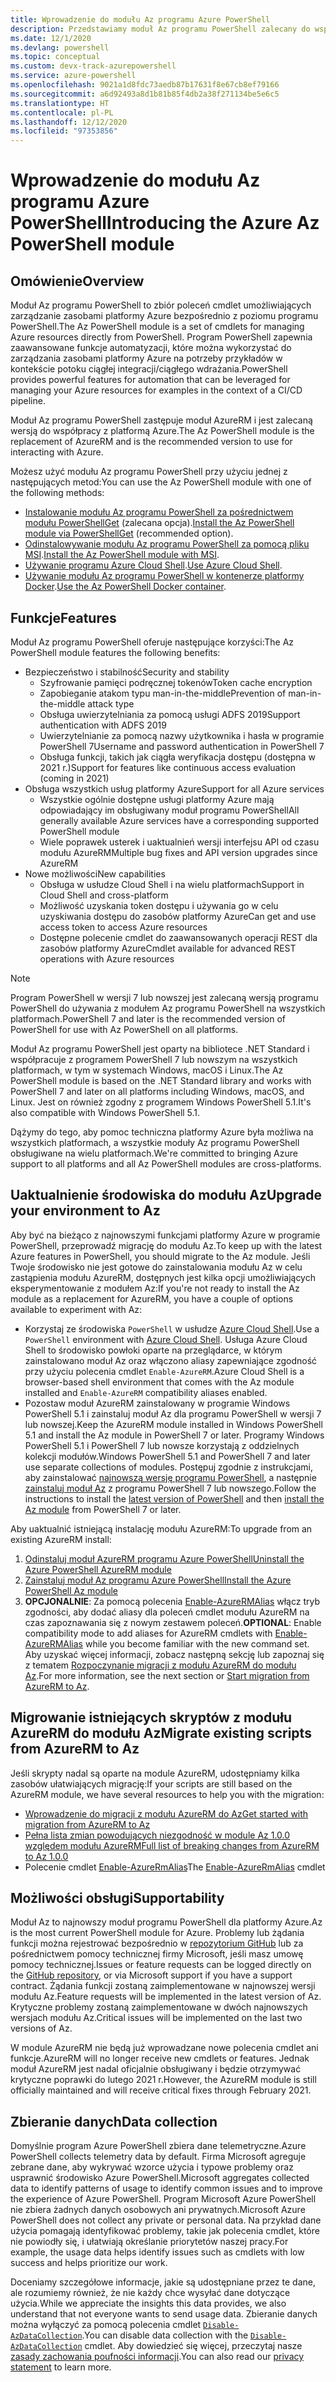 ```yaml
---
title: Wprowadzenie do modułu Az programu Azure PowerShell
description: Przedstawiamy moduł Az programu PowerShell zalecany do współpracy z platformą Azure i zastąpienia modułu AzureRM programu PowerShell.
ms.date: 12/1/2020
ms.devlang: powershell
ms.topic: conceptual
ms.custom: devx-track-azurepowershell
ms.service: azure-powershell
ms.openlocfilehash: 9021a1d8fdc73aedb87b17631f8e67cb8ef79166
ms.sourcegitcommit: a6d92493a8d1b81b85f4db2a38f271134be5e6c5
ms.translationtype: HT
ms.contentlocale: pl-PL
ms.lasthandoff: 12/12/2020
ms.locfileid: "97353856"
---
```

# <a name="introducing-the-azure-az-powershell-module"></a><span data-ttu-id="a05a6-103">Wprowadzenie do modułu Az programu Azure PowerShell</span><span class="sxs-lookup"><span data-stu-id="a05a6-103">Introducing the Azure Az PowerShell module</span></span>

## <a name="overview"></a><span data-ttu-id="a05a6-104">Omówienie</span><span class="sxs-lookup"><span data-stu-id="a05a6-104">Overview</span></span>

<span data-ttu-id="a05a6-105">Moduł Az programu PowerShell to zbiór poleceń cmdlet umożliwiających zarządzanie zasobami platformy Azure bezpośrednio z poziomu programu PowerShell.</span><span class="sxs-lookup"><span data-stu-id="a05a6-105">The Az PowerShell module is a set of cmdlets for managing Azure resources directly from PowerShell.</span></span> <span data-ttu-id="a05a6-106">Program PowerShell zapewnia zaawansowane funkcje automatyzacji, które można wykorzystać do zarządzania zasobami platformy Azure na potrzeby przykładów w kontekście potoku ciągłej integracji/ciągłego wdrażania.</span><span class="sxs-lookup"><span data-stu-id="a05a6-106">PowerShell provides powerful features for automation that can be leveraged for managing your Azure resources for examples in the context of a CI/CD pipeline.</span></span>

<span data-ttu-id="a05a6-107">Moduł Az programu PowerShell zastępuje moduł AzureRM i jest zalecaną wersją do współpracy z platformą Azure.</span><span class="sxs-lookup"><span data-stu-id="a05a6-107">The Az PowerShell module is the replacement of AzureRM and is the recommended version to use for interacting with Azure.</span></span>

<span data-ttu-id="a05a6-108">Możesz użyć modułu Az programu PowerShell przy użyciu jednej z następujących metod:</span><span class="sxs-lookup"><span data-stu-id="a05a6-108">You can use the Az PowerShell module with one of the following methods:</span></span>

* <span data-ttu-id="a05a6-109">[Instalowanie modułu Az programu PowerShell za pośrednictwem modułu PowerShellGet](install-az-ps.md) (zalecana opcja).</span><span class="sxs-lookup"><span data-stu-id="a05a6-109">[Install the Az PowerShell module via PowerShellGet](install-az-ps.md) (recommended option).</span></span>
* <span data-ttu-id="a05a6-110">[Odinstalowywanie modułu Az programu PowerShell za pomocą pliku MSI](install-az-ps-msi.md).</span><span class="sxs-lookup"><span data-stu-id="a05a6-110">[Install the Az PowerShell module with MSI](install-az-ps-msi.md).</span></span>
* <span data-ttu-id="a05a6-111">[Używanie programu Azure Cloud Shell](/azure/cloud-shell/overview).</span><span class="sxs-lookup"><span data-stu-id="a05a6-111">[Use Azure Cloud Shell](/azure/cloud-shell/overview).</span></span>
* <span data-ttu-id="a05a6-112">[Używanie modułu Az programu PowerShell w kontenerze platformy Docker](azureps-in-docker.md).</span><span class="sxs-lookup"><span data-stu-id="a05a6-112">[Use the Az PowerShell Docker container](azureps-in-docker.md).</span></span>

## <a name="features"></a><span data-ttu-id="a05a6-113">Funkcje</span><span class="sxs-lookup"><span data-stu-id="a05a6-113">Features</span></span>

<span data-ttu-id="a05a6-114">Moduł Az programu PowerShell oferuje następujące korzyści:</span><span class="sxs-lookup"><span data-stu-id="a05a6-114">The Az PowerShell module features the following benefits:</span></span>

* <span data-ttu-id="a05a6-115">Bezpieczeństwo i stabilność</span><span class="sxs-lookup"><span data-stu-id="a05a6-115">Security and stability</span></span>
  * <span data-ttu-id="a05a6-116">Szyfrowanie pamięci podręcznej tokenów</span><span class="sxs-lookup"><span data-stu-id="a05a6-116">Token cache encryption</span></span>
  * <span data-ttu-id="a05a6-117">Zapobieganie atakom typu man-in-the-middle</span><span class="sxs-lookup"><span data-stu-id="a05a6-117">Prevention of man-in-the-middle attack type</span></span>
  * <span data-ttu-id="a05a6-118">Obsługa uwierzytelniania za pomocą usługi ADFS 2019</span><span class="sxs-lookup"><span data-stu-id="a05a6-118">Support authentication with ADFS 2019</span></span>
  * <span data-ttu-id="a05a6-119">Uwierzytelnianie za pomocą nazwy użytkownika i hasła w programie PowerShell 7</span><span class="sxs-lookup"><span data-stu-id="a05a6-119">Username and password authentication in PowerShell 7</span></span>
  * <span data-ttu-id="a05a6-120">Obsługa funkcji, takich jak ciągła weryfikacja dostępu (dostępna w 2021 r.)</span><span class="sxs-lookup"><span data-stu-id="a05a6-120">Support for features like continuous access evaluation (coming in 2021)</span></span>
* <span data-ttu-id="a05a6-121">Obsługa wszystkich usług platformy Azure</span><span class="sxs-lookup"><span data-stu-id="a05a6-121">Support for all Azure services</span></span>
  * <span data-ttu-id="a05a6-122">Wszystkie ogólnie dostępne usługi platformy Azure mają odpowiadający im obsługiwany moduł programu PowerShell</span><span class="sxs-lookup"><span data-stu-id="a05a6-122">All generally available Azure services have a corresponding supported PowerShell module</span></span>
  * <span data-ttu-id="a05a6-123">Wiele poprawek usterek i uaktualnień wersji interfejsu API od czasu modułu AzureRM</span><span class="sxs-lookup"><span data-stu-id="a05a6-123">Multiple bug fixes and API version upgrades since AzureRM</span></span>
* <span data-ttu-id="a05a6-124">Nowe możliwości</span><span class="sxs-lookup"><span data-stu-id="a05a6-124">New capabilities</span></span>
  * <span data-ttu-id="a05a6-125">Obsługa w usłudze Cloud Shell i na wielu platformach</span><span class="sxs-lookup"><span data-stu-id="a05a6-125">Support in Cloud Shell and cross-platform</span></span>
  * <span data-ttu-id="a05a6-126">Możliwość uzyskania token dostępu i używania go w celu uzyskiwania dostępu do zasobów platformy Azure</span><span class="sxs-lookup"><span data-stu-id="a05a6-126">Can get and use access token to access Azure resources</span></span>
  * <span data-ttu-id="a05a6-127">Dostępne polecenie cmdlet do zaawansowanych operacji REST dla zasobów platformy Azure</span><span class="sxs-lookup"><span data-stu-id="a05a6-127">Cmdlet available for advanced REST operations with Azure resources</span></span>

> [!NOTE]
> <span data-ttu-id="a05a6-128">Program PowerShell w wersji 7 lub nowszej jest zalecaną wersją programu PowerShell do używania z modułem Az programu PowerShell na wszystkich platformach.</span><span class="sxs-lookup"><span data-stu-id="a05a6-128">PowerShell 7 and later is the recommended version of PowerShell for use with Az PowerShell on all platforms.</span></span>

<span data-ttu-id="a05a6-129">Moduł Az programu PowerShell jest oparty na bibliotece .NET Standard i współpracuje z programem PowerShell 7 lub nowszym na wszystkich platformach, w tym w systemach Windows, macOS i Linux.</span><span class="sxs-lookup"><span data-stu-id="a05a6-129">The Az PowerShell module is based on the .NET Standard library and works with PowerShell 7 and later on all platforms including Windows, macOS, and Linux.</span></span> <span data-ttu-id="a05a6-130">Jest on również zgodny z programem Windows PowerShell 5.1.</span><span class="sxs-lookup"><span data-stu-id="a05a6-130">It's also compatible with Windows PowerShell 5.1.</span></span>

<span data-ttu-id="a05a6-131">Dążymy do tego, aby pomoc techniczna platformy Azure była możliwa na wszystkich platformach, a wszystkie moduły Az programu PowerShell obsługiwane na wielu platformach.</span><span class="sxs-lookup"><span data-stu-id="a05a6-131">We're committed to bringing Azure support to all platforms and all Az PowerShell modules are cross-platforms.</span></span>

## <a name="upgrade-your-environment-to-az"></a><span data-ttu-id="a05a6-132">Uaktualnienie środowiska do modułu Az</span><span class="sxs-lookup"><span data-stu-id="a05a6-132">Upgrade your environment to Az</span></span>

<span data-ttu-id="a05a6-133">Aby być na bieżąco z najnowszymi funkcjami platformy Azure w programie PowerShell, przeprowadź migrację do modułu Az.</span><span class="sxs-lookup"><span data-stu-id="a05a6-133">To keep up with the latest Azure features in PowerShell, you should migrate to the Az module.</span></span> <span data-ttu-id="a05a6-134">Jeśli Twoje środowisko nie jest gotowe do zainstalowania modułu Az w celu zastąpienia modułu AzureRM, dostępnych jest kilka opcji umożliwiających eksperymentowanie z modułem Az:</span><span class="sxs-lookup"><span data-stu-id="a05a6-134">If you're not ready to install the Az module as a replacement for AzureRM, you have a couple of options available to experiment with Az:</span></span>

* <span data-ttu-id="a05a6-135">Korzystaj ze środowiska `PowerShell` w usłudze [Azure Cloud Shell](/azure/cloud-shell/overview).</span><span class="sxs-lookup"><span data-stu-id="a05a6-135">Use a `PowerShell` environment with [Azure Cloud Shell](/azure/cloud-shell/overview).</span></span> <span data-ttu-id="a05a6-136">Usługa Azure Cloud Shell to środowisko powłoki oparte na przeglądarce, w którym zainstalowano moduł Az oraz włączono aliasy zapewniające zgodność przy użyciu polecenia cmdlet `Enable-AzureRM`.</span><span class="sxs-lookup"><span data-stu-id="a05a6-136">Azure Cloud Shell is a browser-based shell environment that comes with the Az module installed and `Enable-AzureRM` compatibility aliases enabled.</span></span>
* <span data-ttu-id="a05a6-137">Pozostaw moduł AzureRM zainstalowany w programie Windows PowerShell 5.1 i zainstaluj moduł Az dla programu PowerShell w wersji 7 lub nowszej.</span><span class="sxs-lookup"><span data-stu-id="a05a6-137">Keep the AzureRM module installed in Windows PowerShell 5.1 and install the Az module in PowerShell 7 or later.</span></span> <span data-ttu-id="a05a6-138">Programy Windows PowerShell 5.1 i PowerShell 7 lub nowsze korzystają z oddzielnych kolekcji modułów.</span><span class="sxs-lookup"><span data-stu-id="a05a6-138">Windows PowerShell 5.1 and PowerShell 7 and later use separate collections of modules.</span></span> <span data-ttu-id="a05a6-139">Postępuj zgodnie z instrukcjami, aby zainstalować [najnowszą wersję programu PowerShell](/powershell/scripting/install/installing-powershell), a następnie [zainstaluj moduł Az](install-az-ps.md) z programu PowerShell 7 lub nowszego.</span><span class="sxs-lookup"><span data-stu-id="a05a6-139">Follow the instructions to install the [latest version of PowerShell](/powershell/scripting/install/installing-powershell) and then [install the Az module](install-az-ps.md) from PowerShell 7 or later.</span></span>

<span data-ttu-id="a05a6-140">Aby uaktualnić istniejącą instalację modułu AzureRM:</span><span class="sxs-lookup"><span data-stu-id="a05a6-140">To upgrade from an existing AzureRM install:</span></span>

1. [<span data-ttu-id="a05a6-141">Odinstaluj moduł AzureRM programu Azure PowerShell</span><span class="sxs-lookup"><span data-stu-id="a05a6-141">Uninstall the Azure PowerShell AzureRM module</span></span>](/powershell/azure/uninstall-az-ps#uninstall-the-azurerm-module)
1. [<span data-ttu-id="a05a6-142">Zainstaluj moduł Az programu Azure PowerShell</span><span class="sxs-lookup"><span data-stu-id="a05a6-142">Install the Azure PowerShell Az module</span></span>](install-az-ps.md)
1. <span data-ttu-id="a05a6-143">**OPCJONALNIE**: Za pomocą polecenia [Enable-AzureRMAlias](/powershell/module/az.accounts/enable-azurermalias) włącz tryb zgodności, aby dodać aliasy dla poleceń cmdlet modułu AzureRM na czas zapoznawania się z nowym zestawem poleceń.</span><span class="sxs-lookup"><span data-stu-id="a05a6-143">**OPTIONAL**: Enable compatibility mode to add aliases for AzureRM cmdlets with [Enable-AzureRMAlias](/powershell/module/az.accounts/enable-azurermalias) while you become familiar with the new command set.</span></span> <span data-ttu-id="a05a6-144">Aby uzyskać więcej informacji, zobacz następną sekcję lub zapoznaj się z tematem [Rozpoczynanie migracji z modułu AzureRM do modułu Az](migrate-from-azurerm-to-az.md).</span><span class="sxs-lookup"><span data-stu-id="a05a6-144">For more information, see the next section or [Start migration from AzureRM to Az](migrate-from-azurerm-to-az.md).</span></span>

## <a name="migrate-existing-scripts-from-azurerm-to-az"></a><span data-ttu-id="a05a6-145">Migrowanie istniejących skryptów z modułu AzureRM do modułu Az</span><span class="sxs-lookup"><span data-stu-id="a05a6-145">Migrate existing scripts from AzureRM to Az</span></span>

<span data-ttu-id="a05a6-146">Jeśli skrypty nadal są oparte na module AzureRM, udostępniamy kilka zasobów ułatwiających migrację:</span><span class="sxs-lookup"><span data-stu-id="a05a6-146">If your scripts are still based on the AzureRM module, we have several resources to help you with the migration:</span></span>

* [<span data-ttu-id="a05a6-147">Wprowadzenie do migracji z modułu AzureRM do Az</span><span class="sxs-lookup"><span data-stu-id="a05a6-147">Get started with migration from AzureRM to Az</span></span>](migrate-from-azurerm-to-az.md)
* [<span data-ttu-id="a05a6-148">Pełna lista zmian powodujących niezgodność w module Az 1.0.0 względem modułu AzureRM</span><span class="sxs-lookup"><span data-stu-id="a05a6-148">Full list of breaking changes from AzureRM to Az 1.0.0</span></span>](migrate-az-1.0.0.md)
* <span data-ttu-id="a05a6-149">Polecenie cmdlet [Enable-AzureRmAlias](/powershell/module/az.accounts/enable-azurermalias)</span><span class="sxs-lookup"><span data-stu-id="a05a6-149">The [Enable-AzureRmAlias](/powershell/module/az.accounts/enable-azurermalias) cmdlet</span></span>

## <a name="supportability"></a><span data-ttu-id="a05a6-150">Możliwości obsługi</span><span class="sxs-lookup"><span data-stu-id="a05a6-150">Supportability</span></span>

<span data-ttu-id="a05a6-151">Moduł Az to najnowszy moduł programu PowerShell dla platformy Azure.</span><span class="sxs-lookup"><span data-stu-id="a05a6-151">Az is the most current PowerShell module for Azure.</span></span> <span data-ttu-id="a05a6-152">Problemy lub żądania funkcji można rejestrować bezpośrednio w [repozytorium GitHub](https://github.com/Azure/azure-powershell) lub za pośrednictwem pomocy technicznej firmy Microsoft, jeśli masz umowę pomocy technicznej.</span><span class="sxs-lookup"><span data-stu-id="a05a6-152">Issues or feature requests can be logged directly on the [GitHub repository](https://github.com/Azure/azure-powershell), or via Microsoft support if you have a support contract.</span></span> <span data-ttu-id="a05a6-153">Żądania funkcji zostaną zaimplementowane w najnowszej wersji modułu Az.</span><span class="sxs-lookup"><span data-stu-id="a05a6-153">Feature requests will be implemented in the latest version of Az.</span></span> <span data-ttu-id="a05a6-154">Krytyczne problemy zostaną zaimplementowane w dwóch najnowszych wersjach modułu Az.</span><span class="sxs-lookup"><span data-stu-id="a05a6-154">Critical issues will be implemented on the last two versions of Az.</span></span>

<span data-ttu-id="a05a6-155">W module AzureRM nie będą już wprowadzane nowe polecenia cmdlet ani funkcje.</span><span class="sxs-lookup"><span data-stu-id="a05a6-155">AzureRM will no longer receive new cmdlets or features.</span></span> <span data-ttu-id="a05a6-156">Jednak moduł AzureRM jest nadal oficjalnie obsługiwany i będzie otrzymywać krytyczne poprawki do lutego 2021 r.</span><span class="sxs-lookup"><span data-stu-id="a05a6-156">However, the AzureRM module is still officially maintained and will receive critical fixes through February 2021.</span></span>

## <a name="data-collection"></a><span data-ttu-id="a05a6-157">Zbieranie danych</span><span class="sxs-lookup"><span data-stu-id="a05a6-157">Data collection</span></span>

<span data-ttu-id="a05a6-158">Domyślnie program Azure PowerShell zbiera dane telemetryczne.</span><span class="sxs-lookup"><span data-stu-id="a05a6-158">Azure PowerShell collects telemetry data by default.</span></span> <span data-ttu-id="a05a6-159">Firma Microsoft agreguje zebrane dane, aby wykrywać wzorce użycia i typowe problemy oraz usprawnić środowisko Azure PowerShell.</span><span class="sxs-lookup"><span data-stu-id="a05a6-159">Microsoft aggregates collected data to identify patterns of usage to identify common issues and to improve the experience of Azure PowerShell.</span></span>
<span data-ttu-id="a05a6-160">Program Microsoft Azure PowerShell nie zbiera żadnych danych osobowych ani prywatnych.</span><span class="sxs-lookup"><span data-stu-id="a05a6-160">Microsoft Azure PowerShell does not collect any private or personal data.</span></span> <span data-ttu-id="a05a6-161">Na przykład dane użycia pomagają identyfikować problemy, takie jak polecenia cmdlet, które nie powiodły się, i ułatwiają określanie priorytetów naszej pracy.</span><span class="sxs-lookup"><span data-stu-id="a05a6-161">For example, the usage data helps identify issues such as cmdlets with low success and helps prioritize our work.</span></span>

<span data-ttu-id="a05a6-162">Doceniamy szczegółowe informacje, jakie są udostępniane przez te dane, ale rozumiemy również, że nie każdy chce wysyłać dane dotyczące użycia.</span><span class="sxs-lookup"><span data-stu-id="a05a6-162">While we appreciate the insights this data provides, we also understand that not everyone wants to send usage data.</span></span> <span data-ttu-id="a05a6-163">Zbieranie danych można wyłączyć za pomocą polecenia cmdlet [`Disable-AzDataCollection`](/powershell/module/az.accounts/disable-azdatacollection).</span><span class="sxs-lookup"><span data-stu-id="a05a6-163">You can disable data collection with the [`Disable-AzDataCollection`](/powershell/module/az.accounts/disable-azdatacollection) cmdlet.</span></span> <span data-ttu-id="a05a6-164">Aby dowiedzieć się więcej, przeczytaj nasze [zasady zachowania poufności informacji](https://privacy.microsoft.com/privacystatement).</span><span class="sxs-lookup"><span data-stu-id="a05a6-164">You can also read our [privacy statement](https://privacy.microsoft.com/privacystatement) to learn more.</span></span>
